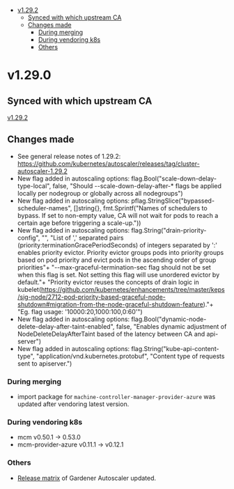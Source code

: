 <!--- For help refer to https://github.com/kubernetes/kubernetes/blob/master/CHANGELOG/CHANGELOG-1.20.md?plain=1 as example --->

- [v1.29.2](#v1290)
    - [Synced with which upstream CA](#synced-with-which-upstream-ca)
    - [Changes made](#changes-made)
        - [During merging](#during-merging)
        - [During vendoring k8s](#during-vendoring-k8s)
        - [Others](#others)


# v1.29.0


## Synced with which upstream CA

[v1.29.2](https://github.com/kubernetes/autoscaler/releases/tag/cluster-autoscaler-1.29.2)

## Changes made
- See general release notes of 1.29.2: https://github.com/kubernetes/autoscaler/releases/tag/cluster-autoscaler-1.29.2
- New flag added in autoscaling options: flag.Bool("scale-down-delay-type-local", false, "Should --scale-down-delay-after-* flags be applied locally per nodegroup or globally across all nodegroups")
- New flag added in autoscaling options: pflag.StringSlice("bypassed-scheduler-names", []string{}, fmt.Sprintf("Names of schedulers to bypass. If set to non-empty value, CA will not wait for pods to reach a certain age before triggering a scale-up."))
- New flag added in autoscaling options: flag.String("drain-priority-config", "",
  "List of ',' separated pairs (priority:terminationGracePeriodSeconds) of integers separated by ':' enables priority evictor. Priority evictor groups pods into priority groups based on pod priority and evict pods in the ascending order of group priorities"+
  "--max-graceful-termination-sec flag should not be set when this flag is set. Not setting this flag will use unordered evictor by default."+
  "Priority evictor reuses the concepts of drain logic in kubelet(https://github.com/kubernetes/enhancements/tree/master/keps/sig-node/2712-pod-priority-based-graceful-node-shutdown#migration-from-the-node-graceful-shutdown-feature)."+
  "Eg. flag usage:  '10000:20,1000:100,0:60'")
- New flag added in autoscaling options: flag.Bool("dynamic-node-delete-delay-after-taint-enabled", false, "Enables dynamic adjustment of NodeDeleteDelayAfterTaint based of the latency between CA and api-server")
- New flag added in autoscaling options: flag.String("kube-api-content-type", "application/vnd.kubernetes.protobuf", "Content type of requests sent to apiserver.")

### During merging
- import package for `machine-controller-manager-provider-azure` was updated after vendoring latest version.

### During vendoring k8s
- mcm v0.50.1 -> 0.53.0
- mcm-provider-azure v0.11.1 -> v0.12.1

### Others
- [Release matrix](../README.md#releases-gardenerautoscaler) of Gardener Autoscaler updated.
